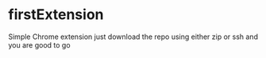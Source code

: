 # firstExtension
Simple Chrome extension just download the repo using either zip or ssh and you are good to go
